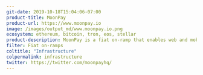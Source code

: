 ```yaml
---
git-date: 2019-10-18T15:04:06-07:00
product-title: MoonPay
product-url: https://www.moonpay.io
image: /images/output_md/www.moonpay.io.png
ecosystem: ethereum, bitcoin, tron, eos, stellar
product-description: MoonPay is a fiat on-ramp that enables web and mobile developers to let their users purchase virtual currencies using credit card.
filter: Fiat on-ramps
coltitle: "Infrastructure"
colpermalink: infrastructure
twitter: https://twitter.com/moonpayhq/
---
```

